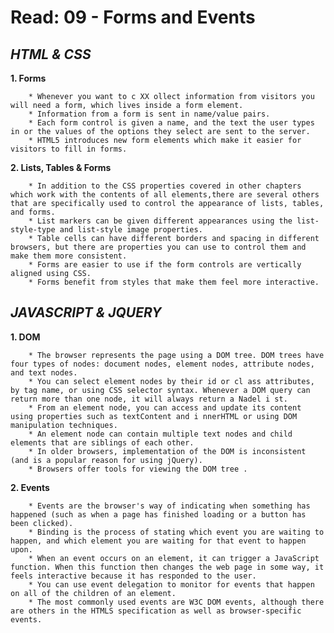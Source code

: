 # Read: 09 - Forms and Events

## ***HTML & CSS***

  **1. Forms**
  
        * Whenever you want to c XX ollect information from visitors you will need a form, which lives inside a form element.
        * Information from a form is sent in name/value pairs.
        * Each form control is given a name, and the text the user types in or the values of the options they select are sent to the server.
        * HTML5 introduces new form elements which make it easier for visitors to fill in forms.
  **2. Lists, Tables & Forms**

        * In addition to the CSS properties covered in other chapters which work with the contents of all elements,there are several others that are specifically used to control the appearance of lists, tables, and forms.
        * List markers can be given different appearances using the list-style-type and list-style image properties.
        * Table cells can have different borders and spacing in different browsers, but there are properties you can use to control them and make them more consistent.
        * Forms are easier to use if the form controls are vertically aligned using CSS.
        * Forms benefit from styles that make them feel more interactive.
        
## ***JAVASCRIPT & JQUERY***
  **1. DOM**

        * The browser represents the page using a DOM tree. DOM trees have four types of nodes: document nodes, element nodes, attribute nodes, and text nodes.
        * You can select element nodes by their id or cl ass attributes, by tag name, or using CSS selector syntax. Whenever a DOM query can return more than one node, it will always return a Nadel i st.
        * From an element node, you can access and update its content using properties such as textContent and i nnerHTML or using DOM manipulation techniques.
        * An element node can contain multiple text nodes and child elements that are siblings of each other.
        * In older browsers, implementation of the DOM is inconsistent (and is a popular reason for using jQuery).
        * Browsers offer tools for viewing the DOM tree .

   **2. Events**

        * Events are the browser's way of indicating when something has happened (such as when a page has finished loading or a button has been clicked).
        * Binding is the process of stating which event you are waiting to happen, and which element you are waiting for that event to happen upon.
        * When an event occurs on an element, it can trigger a JavaScript function. When this function then changes the web page in some way, it feels interactive because it has responded to the user.
        * You can use event delegation to monitor for events that happen on all of the children of an element.
        * The most commonly used events are W3C DOM events, although there are others in the HTMLS specification as well as browser-specific events.